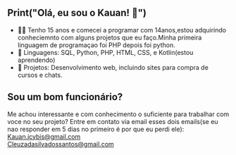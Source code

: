 ## Print("Olá, eu sou o Kauan! 👋")

- 👨‍💻 Tenho 15 anos e comecei a programar com 14anos,estou adquirindo conheciemnto com alguns projetos que eu faço.Minha primeira linguagem de programaçao foi PHP depois foi python.
- 🌟 Linguagens: SQL, Python, PHP, HTML, CSS, e Kotlin(estou aprendendo)
- 💼 Projetos: Desenvolvimento web, incluindo sites para compra de cursos e chats.

## Sou um bom funcionário? 

Me achou interessante e com conhecimento o suficiente para trabalhar com voce no seu projeto? Entre em contato via email esses dois emails(se eu nao responder em 5 dias no primeiro é por que eu perdi ele):
Kauan.jcybis@gmail.com
<br>
Cleuzadasilvadossantos@gmail.com

